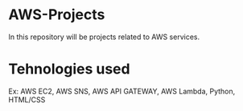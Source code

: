 # AWS-Projects
In this repository will be projects related to AWS services. 
# Tehnologies used
Ex: AWS EC2, AWS SNS, AWS API GATEWAY, AWS Lambda, Python, HTML/CSS
